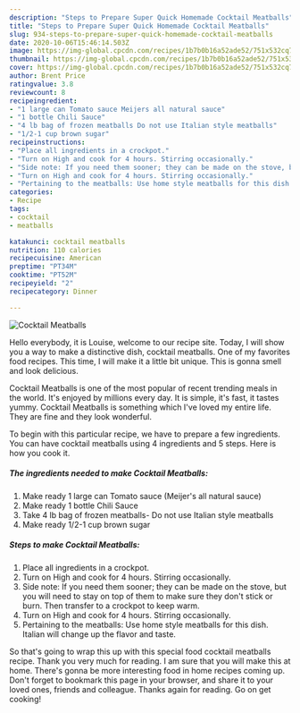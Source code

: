 ```yaml
---
description: "Steps to Prepare Super Quick Homemade Cocktail Meatballs"
title: "Steps to Prepare Super Quick Homemade Cocktail Meatballs"
slug: 934-steps-to-prepare-super-quick-homemade-cocktail-meatballs
date: 2020-10-06T15:46:14.503Z
image: https://img-global.cpcdn.com/recipes/1b7b0b16a52ade52/751x532cq70/cocktail-meatballs-recipe-main-photo.jpg
thumbnail: https://img-global.cpcdn.com/recipes/1b7b0b16a52ade52/751x532cq70/cocktail-meatballs-recipe-main-photo.jpg
cover: https://img-global.cpcdn.com/recipes/1b7b0b16a52ade52/751x532cq70/cocktail-meatballs-recipe-main-photo.jpg
author: Brent Price
ratingvalue: 3.8
reviewcount: 8
recipeingredient:
- "1 large can Tomato sauce Meijers all natural sauce"
- "1 bottle Chili Sauce"
- "4 lb bag of frozen meatballs Do not use Italian style meatballs"
- "1/2-1 cup brown sugar"
recipeinstructions:
- "Place all ingredients in a crockpot."
- "Turn on High and cook for 4 hours. Stirring occasionally."
- "Side note: If you need them sooner; they can be made on the stove, but you will need to stay on top of them to make sure they don&#39;t stick or burn. Then transfer to a crockpot to keep warm."
- "Turn on High and cook for 4 hours. Stirring occasionally."
- "Pertaining to the meatballs: Use home style meatballs for this dish. Italian will change up the flavor and taste."
categories:
- Recipe
tags:
- cocktail
- meatballs

katakunci: cocktail meatballs 
nutrition: 110 calories
recipecuisine: American
preptime: "PT34M"
cooktime: "PT52M"
recipeyield: "2"
recipecategory: Dinner

---
```



![Cocktail Meatballs](https://img-global.cpcdn.com/recipes/1b7b0b16a52ade52/751x532cq70/cocktail-meatballs-recipe-main-photo.jpg)

Hello everybody, it is Louise, welcome to our recipe site. Today, I will show you a way to make a distinctive dish, cocktail meatballs. One of my favorites food recipes. This time, I will make it a little bit unique. This is gonna smell and look delicious.



Cocktail Meatballs is one of the most popular of recent trending meals in the world. It's enjoyed by millions every day. It is simple, it's fast, it tastes yummy. Cocktail Meatballs is something which I've loved my entire life. They are fine and they look wonderful.


To begin with this particular recipe, we have to prepare a few ingredients. You can have cocktail meatballs using 4 ingredients and 5 steps. Here is how you cook it.

<!--inarticleads1-->

##### The ingredients needed to make Cocktail Meatballs:

1. Make ready 1 large can Tomato sauce (Meijer&#39;s all natural sauce)
1. Make ready 1 bottle Chili Sauce
1. Take 4 lb bag of frozen meatballs- Do not use Italian style meatballs
1. Make ready 1/2-1 cup brown sugar




<!--inarticleads2-->

##### Steps to make Cocktail Meatballs:

1. Place all ingredients in a crockpot.
1. Turn on High and cook for 4 hours. Stirring occasionally.
1. Side note: If you need them sooner; they can be made on the stove, but you will need to stay on top of them to make sure they don&#39;t stick or burn. Then transfer to a crockpot to keep warm.
1. Turn on High and cook for 4 hours. Stirring occasionally.
1. Pertaining to the meatballs: Use home style meatballs for this dish. Italian will change up the flavor and taste.




So that's going to wrap this up with this special food cocktail meatballs recipe. Thank you very much for reading. I am sure that you will make this at home. There's gonna be more interesting food in home recipes coming up. Don't forget to bookmark this page in your browser, and share it to your loved ones, friends and colleague. Thanks again for reading. Go on get cooking!
